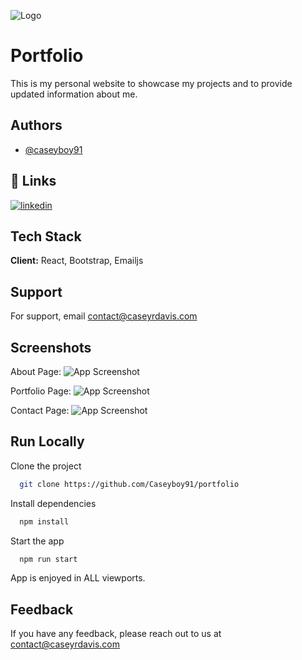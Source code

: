 ![Logo](https://i.imgur.com/ZKJHrkXt.jpg)

# Portfolio

This is my personal website to showcase my projects and to provide updated information about me.

## Authors

- [@caseyboy91](https://github.com/Caseyboy91)

## 🔗 Links

[![linkedin](https://img.shields.io/badge/linkedin-0A66C2?style=for-the-badge&logo=linkedin&logoColor=white)](https://www.linkedin.com/in/caseydavis91/)

## Tech Stack

**Client:** React, Bootstrap, Emailjs

## Support

For support, email contact@caseyrdavis.com

## Screenshots

About Page:
![App Screenshot](https://i.imgur.com/Jy3bnsst.png)

Portfolio Page:
![App Screenshot](https://i.imgur.com/AAAodsAt.png)

Contact Page:
![App Screenshot](https://i.imgur.com/cGAWdhKt.png)

## Run Locally

Clone the project

```bash
  git clone https://github.com/Caseyboy91/portfolio
```

Install dependencies

```bash
  npm install
```

Start the app

```bash
  npm run start
```

App is enjoyed in ALL viewports.

## Feedback

If you have any feedback, please reach out to us at contact@caseyrdavis.com
